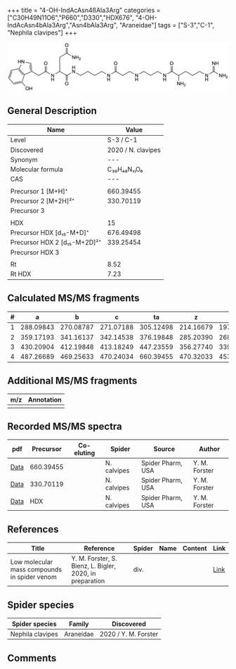 +++
title = "4-OH-IndAcAsn4ßAla3Arg"
categories = ["C30H49N11O6","P660","D330","HDX676",
"4-OH-IndAcAsn4bAla3Arg","Asn4bAla3Arg",
"Araneidae"]
tags = ["S-3","C-1",
"Nephila clavipes"]
+++

![](/img/4-OH-IndAcAsn4bAla3Arg.png)

## General Description

| Name                       | Value              |
|----------------------------|--------------------|
| Level                      | S-3 / C-1          |
| Discovered                 | 2020 / N. clavipes |
| Synonym                    | ---                |
| Molecular formula          | C₃₀H₄₉N₁₁O₆                   |
| CAS                        | ---                |
|                            |                    |
| Precursor 1 [M+H]⁺         | 660.39455                   |
| Precursor 2 [M+2H]²⁺       | 330.70119                   |
| Precursor 3                |                    |
|                            |                    |
| HDX                        | 15                   |
| Precursor HDX   [d₁₅-M+D]⁺   | 676.49498                   |
| Precursor HDX 2 [d₁₅-M+2D]²⁺ | 339.25454                   |
| Precursor HDX 3            |                    |
|                            |                    |
| Rt                         | 8.52                   |
| Rt HDX                     | 7.23                   |

## Calculated MS/MS fragments

| # | a         | b         | c         | ta        | z         | y         | tz        |
|---|-----------|-----------|-----------|-----------|-----------|-----------|-----------|
| 1 | 288.09843 | 270.08787 | 271.07188 | 305.12498 | 214.16679 | 197.14024 | 231.19334 |
| 2 | 359.17193 | 341.16137 | 342.14538 | 376.19848 | 285.20390 | 268.17735 | 302.23045 |
| 3 | 430.20904 | 412.19848 | 413.18249 | 447.23559 | 356.27740 | 339.25085 | 373.30395 |
| 4 | 487.26689 | 469.25633 | 470.24034 | 660.39455 | 470.32033 | 453.29378 | 487.34688 |

## Additional MS/MS fragments

| m/z | Annotation |
|-----|------------|
|     |            |

## Recorded MS/MS spectra

| pdf                                             | Precursor | Co-eluting | Spider      | Source                       | Author        |
|-------------------------------------------------|-----------|------------|-------------|------------------------------|---------------|
| [Data](/pdf/N-clavipes/660_4-OH-IndAcAsn4bAla3Arg_Nc.pdf) | 660.39455 |           | N. calvipes | Spider Pharm, USA | Y. M. Forster |
| [Data](/pdf/N-clavipes/660_4-OH-IndAcAsn4bAla3Arg_Nc_2.pdf) | 330.70119 |           | N. calvipes | Spider Pharm, USA | Y. M. Forster |
| [Data](/pdf/N-clavipes/660_4-OH-IndAcAsn4bAla3Arg_Nc_HDX.pdf) | HDX |           | N. calvipes | Spider Pharm, USA | Y. M. Forster |


## References

| Title | Reference | Spider | Name | Content | Link |
|-------|-----------|--------|------|---------|------|
| Low molecular mass compounds in spider venom      | Y. M. Forster, S. Bienz, L. Bigler, 2020, in preparation          | div.       |   |   | [Link](unknown) |

## Spider species

| Spider species     | Family     | Discovered           |
|--------------------|------------|----------------------|
| Nephila clavipes | Araneidae | 2020 / Y. M. Forster |


## Comments